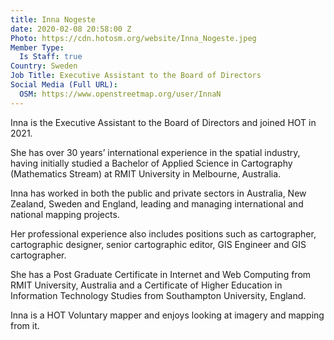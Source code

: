 ```yaml
---
title: Inna Nogeste
date: 2020-02-08 20:58:00 Z
Photo: https://cdn.hotosm.org/website/Inna_Nogeste.jpeg
Member Type:
  Is Staff: true
Country: Sweden
Job Title: Executive Assistant to the Board of Directors
Social Media (Full URL):
  OSM: https://www.openstreetmap.org/user/InnaN
---
```


Inna is the Executive Assistant to the Board of Directors and joined HOT in 2021.

She has over 30 years’ international experience in the spatial industry, having initially studied a Bachelor of Applied Science in Cartography (Mathematics Stream) at RMIT University in Melbourne, Australia. 

Inna has worked in both the public and private sectors in Australia, New Zealand, Sweden and England, leading and managing international and national mapping projects. 

Her professional experience also includes positions such as cartographer, cartographic designer, senior cartographic editor, GIS Engineer and GIS cartographer. 

She has a Post Graduate Certificate in Internet and Web Computing from RMIT University, Australia and a Certificate of Higher Education in Information Technology Studies from Southampton University, England.

Inna is a HOT Voluntary mapper and enjoys looking at imagery and mapping from it.
